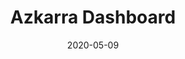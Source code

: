 ---
date: 2020-05-09
title: "Azkarra Dashboard"
linkTitle: "Azkarra Dashboard"
weight: 30
description: >
  The main user interface (UI) in Azkarra Streams.
---